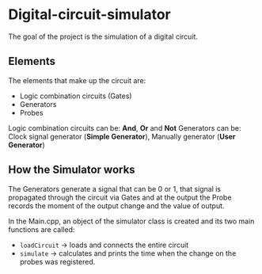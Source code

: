# Digital-circuit-simulator

The goal of the project is the simulation of a digital circuit.

## Elements

The elements that make up the circuit are:

- Logic combination circuits (Gates)
- Generators
- Probes

Logic combination circuits can be: **And**, **Or** and **Not**
Generators can be: Clock signal generator (**Simple Generator**), Manually generator (**User Generator**)

## How the Simulator works

The Generators generate a signal that can be 0 or 1, that signal is propagated through the circuit via Gates and at the output the Probe records the moment of the output change and the value of output.

In the Main.cpp, an object of the simulator class is created and its two main functions are called:

- `loadCircuit` -> loads and connects the entire circuit
- `simulate` -> calculates and prints the time when the change on the probes was registered.
